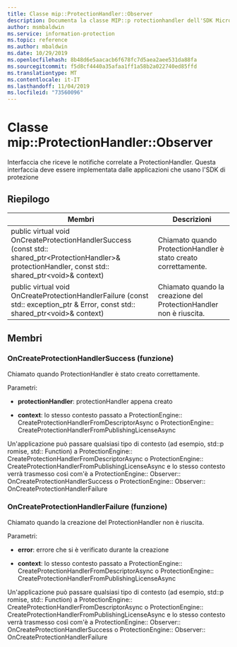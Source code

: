 ```yaml
---
title: Classe mip::ProtectionHandler::Observer
description: Documenta la classe MIP::p rotectionhandler dell'SDK Microsoft Information Protection (MIP).
author: msmbaldwin
ms.service: information-protection
ms.topic: reference
ms.author: mbaldwin
ms.date: 10/29/2019
ms.openlocfilehash: 8b48d6e5aacacb6f678fc7d5aea2aee531da88fa
ms.sourcegitcommit: f5d8cf4440a35afaa1ff1a58b2a022740ed85ffd
ms.translationtype: MT
ms.contentlocale: it-IT
ms.lasthandoff: 11/04/2019
ms.locfileid: "73560096"
---
```

# <a name="class-mipprotectionhandlerobserver"></a>Classe mip::ProtectionHandler::Observer 
Interfaccia che riceve le notifiche correlate a ProtectionHandler.
Questa interfaccia deve essere implementata dalle applicazioni che usano l'SDK di protezione
  
## <a name="summary"></a>Riepilogo
 Membri                        | Descrizioni                                
--------------------------------|---------------------------------------------
public virtual void OnCreateProtectionHandlerSuccess (const std:: shared_ptr\<ProtectionHandler\>& protectionHandler, const std:: shared_ptr\<void\>& context)  |  Chiamato quando ProtectionHandler è stato creato correttamente.
public virtual void OnCreateProtectionHandlerFailure (const std:: exception_ptr & Error, const std:: shared_ptr\<void\>& context)  |  Chiamato quando la creazione del ProtectionHandler non è riuscita.
  
## <a name="members"></a>Membri
  
### <a name="oncreateprotectionhandlersuccess-function"></a>OnCreateProtectionHandlerSuccess (funzione)
Chiamato quando ProtectionHandler è stato creato correttamente.

Parametri:  
* **protectionHandler**: protectionHandler appena creato


* **context**: lo stesso contesto passato a ProtectionEngine:: CreateProtectionHandlerFromDescriptorAsync o ProtectionEngine:: CreateProtectionHandlerFromPublishingLicenseAsync


Un'applicazione può passare qualsiasi tipo di contesto (ad esempio, std::p romise, std:: Function) a ProtectionEngine:: CreateProtectionHandlerFromDescriptorAsync o ProtectionEngine:: CreateProtectionHandlerFromPublishingLicenseAsync e lo stesso contesto verrà trasmesso così com'è a ProtectionEngine:: Observer:: OnCreateProtectionHandlerSuccess o ProtectionEngine:: Observer:: OnCreateProtectionHandlerFailure
  
### <a name="oncreateprotectionhandlerfailure-function"></a>OnCreateProtectionHandlerFailure (funzione)
Chiamato quando la creazione del ProtectionHandler non è riuscita.

Parametri:  
* **error**: errore che si è verificato durante la creazione 


* **context**: lo stesso contesto passato a ProtectionEngine:: CreateProtectionHandlerFromDescriptorAsync o ProtectionEngine:: CreateProtectionHandlerFromPublishingLicenseAsync


Un'applicazione può passare qualsiasi tipo di contesto (ad esempio, std::p romise, std:: Function) a ProtectionEngine:: CreateProtectionHandlerFromDescriptorAsync o ProtectionEngine:: CreateProtectionHandlerFromPublishingLicenseAsync e lo stesso contesto verrà trasmesso così com'è a ProtectionEngine:: Observer:: OnCreateProtectionHandlerSuccess o ProtectionEngine:: Observer:: OnCreateProtectionHandlerFailure